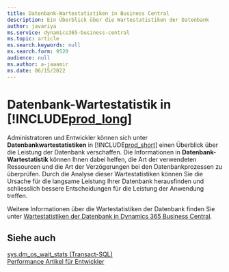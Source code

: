 ```yaml
---
title: Datenbank-Wartestatistiken in Business Central
description: Ein Überblick über die Wartestatistiken der Datenbank
author: javariya
ms.service: dynamics365-business-central
ms.topic: article
ms.search.keywords: null
ms.search.form: 9520
audience: null
ms.author: a-jaaamir
ms.date: 06/15/2022
---
```

# Datenbank-Wartestatistik in [!INCLUDE[prod_long](includes/prod_long.md)]

Administratoren und Entwickler können sich unter **Datenbankwartestatistiken** in [!INCLUDE[prod_short](includes/prod_short.md)] einen Überblick über die Leistung der Datenbank verschaffen. Die Informationen in **Datenbank-Wartestatistik** können Ihnen dabei helfen, die Art der verwendeten Ressourcen und die Art der Verzögerungen bei den Datenbankprozessen zu überprüfen. Durch die Analyse dieser Wartestatistiken können Sie die Ursache für die langsame Leistung Ihrer Datenbank herausfinden und schliesslich bessere Entscheidungen für die Leistung der Anwendung treffen.

Weitere Informationen über die Wartestatistiken der Datenbank finden Sie unter [Wartestatistiken der Datenbank in Dynamics 365 Business Central](/dynamics365/business-central/dev-itpro/administration/database-wait-statistics).

## Siehe auch

[sys.dm_os_wait_stats (Transact-SQL)](/sql/relational-databases/system-dynamic-management-views/sys-dm-os-wait-stats-transact-sql)  
[Performance Artikel für Entwickler](/dynamics365/business-central/dev-itpro/performance/performance-developer)

